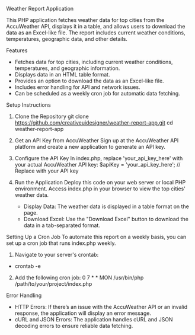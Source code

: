 Weather Report Application

This PHP application fetches weather data for top cities from the AccuWeather API, displays it in a table, and allows users to download the data as an Excel-like file. The report includes current weather conditions, temperatures, geographic data, and other details.

Features

- Fetches data for top cities, including current weather conditions, temperatures, and geographic information.
- Displays data in an HTML table format.
- Provides an option to download the data as an Excel-like file.
- Includes error handling for API and network issues.
- Can be scheduled as a weekly cron job for automatic data fetching.


Setup Instructions
1. Clone the Repository
  git clone https://github.com/creativeuidesigner/weather-report-app.git
  cd weather-report-app

2. Get an API Key from AccuWeather
   Sign up at the AccuWeather API platform and create a new application to generate an API key.

3. Configure the API Key
   In index.php, replace 'your_api_key_here' with your actual AccuWeather API key:
    $apiKey = 'your_api_key_here'; // Replace with your API key
   
4. Run the Application
    Deploy this code on your web server or local PHP environment. Access index.php in your browser to view the top cities' weather data.
     - Display Data: The weather data is displayed in a table format on the page.
     - Download Excel: Use the "Download Excel" button to download the data in a tab-separated format.


Setting Up a Cron Job
To automate this report on a weekly basis, you can set up a cron job that runs index.php weekly.

 1. Navigate to your server's crontab:
  - crontab -e

 2. Add the following cron job:
    0 7 * * MON /usr/bin/php /path/to/your/project/index.php




Error Handling
- HTTP Errors: If there’s an issue with the AccuWeather API or an invalid response, the application will display an error message.
- cURL and JSON Errors: The application handles cURL and JSON decoding errors to ensure reliable data fetching.
